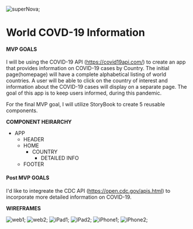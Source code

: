 ![superNova](https://imgur.com/pxrkv9N.gif);

# World COVD-19 Information

#### MVP GOALS

I will be using the COVID-19 API (https://covid19api.com/) to create an app that provides information on COVID-19 cases by Country. The initial page(homepage) will have a complete alphabetical listing of world countries. A user will be able to click on the country of interest and information about the COVID-19 cases will display on a separate page. The goal of this app is to keep users informed, during this pandemic.

For the final MVP goal, I will utilize StoryBook to create 5 reusable components.

**COMPONENT HEIRARCHY**

- APP
  - HEADER
  - HOME
    - COUNTRY
      - DETAILED INFO
  - FOOTER

#### Post MVP GOALS

I'd like to integreate the CDC API (https://open.cdc.gov/apis.html) to incorporate more detailed information on COVID-19.

**WIREFRAMES**

![web1](https://imgur.com/f75CQ0F.png);
![web2](https://imgur.com/ubZX4k5.png);
![iPad1](https://imgur.com/C4mmOEz.png);
![iPad2](https://imgur.com/DdrF9he.png);
![iPhone1](https://imgur.com/MKkTMA8.png);
![iPhone2](https://imgur.com/TpadLmQ.png);
